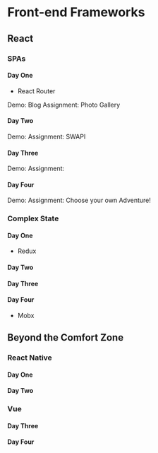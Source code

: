 # Front-end Frameworks

## React

### SPAs

#### Day One

- React Router

Demo: Blog
Assignment: Photo Gallery

#### Day Two

Demo:
Assignment: SWAPI

#### Day Three

Demo:
Assignment:

#### Day Four

Demo:
Assignment: Choose your own Adventure!

### Complex State

#### Day One

- Redux

#### Day Two

#### Day Three

#### Day Four

- Mobx

## Beyond the Comfort Zone

### React Native

#### Day One

#### Day Two

### Vue

#### Day Three

#### Day Four
